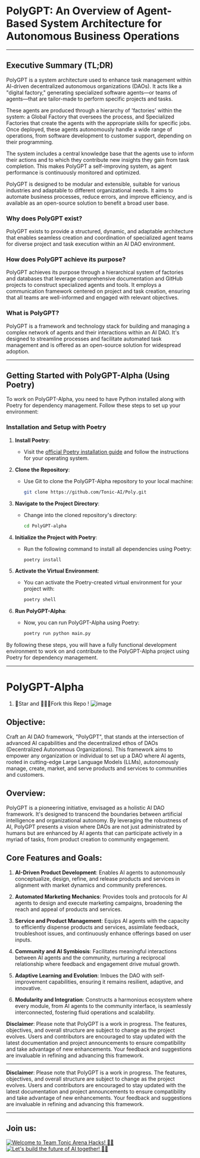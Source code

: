 # PolyGPT: An Overview of Agent-Based System Architecture for Autonomous Business Operations

---

## **Executive Summary (TL;DR)**

PolyGPT is a system architecture used to enhance task management within AI-driven decentralized autonomous organizations (DAOs). It acts like a "digital factory," generating specialized software agents—or teams of agents—that are tailor-made to perform specific projects and tasks.

These agents are produced through a hierarchy of 'factories' within the system: a Global Factory that oversees the process, and Specialized Factories that create the agents with the appropriate skills for specific jobs. Once deployed, these agents autonomously handle a wide range of operations, from software development to customer support, depending on their programming.

The system includes a central knowledge base that the agents use to inform their actions and to which they contribute new insights they gain from task completion. This makes PolyGPT a self-improving system, as agent performance is continuously monitored and optimized.

PolyGPT is designed to be modular and extensible, suitable for various industries and adaptable to different organizational needs. It aims to automate business processes, reduce errors, and improve efficiency, and is available as an open-source solution to benefit a broad user base.

### **Why does PolyGPT exist?**

PolyGPT exists to provide a structured, dynamic, and adaptable architecture that enables seamless creation and coordination of specialized agent teams for diverse project and task execution within an AI DAO environment.

### **How does PolyGPT achieve its purpose?**

PolyGPT achieves its purpose through a hierarchical system of factories and databases that leverage comprehensive documentation and GitHub projects to construct specialized agents and tools. It employs a communication framework centered on project and task creation, ensuring that all teams are well-informed and engaged with relevant objectives.

### **What is PolyGPT?**

PolyGPT is a framework and technology stack for building and managing a complex network of agents and their interactions within an AI DAO. It's designed to streamline processes and facilitate automated task management and is offered as an open-source solution for widespread adoption.

---

## Getting Started with PolyGPT-Alpha (Using Poetry)

To work on PolyGPT-Alpha, you need to have Python installed along with Poetry for dependency management. Follow these steps to set up your environment:

### Installation and Setup with Poetry

1. **Install Poetry**:
   - Visit the [official Poetry installation guide](https://python-poetry.org/docs/#installation) and follow the instructions for your operating system.

2. **Clone the Repository**:
   - Use Git to clone the PolyGPT-Alpha repository to your local machine:

     ```bash
     git clone https://github.com/Tonic-AI/Poly.git
     ```

3. **Navigate to the Project Directory**:
   - Change into the cloned repository's directory:

     ```bash
     cd PolyGPT-alpha
     ```

4. **Initialize the Project with Poetry**:
   - Run the following command to install all dependencies using Poetry:

     ```bash
     poetry install
     ```

5. **Activate the Virtual Environment**:
   - You can activate the Poetry-created virtual environment for your project with:

     ```bash
     poetry shell
     ```

6. **Run PolyGPT-Alpha**:
   - Now, you can run PolyGPT-Alpha using Poetry:

     ```bash
     poetry run python main.py
     ```

By following these steps, you will have a fully functional development environment to work on and contribute to the PolyGPT-Alpha project using Poetry for dependency management.

---

# **PolyGPT-Alpha**

1. 🌟Star and 👩🏻‍🌾Fork this Repo !
![image](https://github.com/Tonic-AI/PolyGPT-alpha/assets/18212928/16ad3b67-4431-4569-839f-2491c8e0ff47)
## **Objective:**

Craft an AI DAO framework, "PolyGPT", that stands at the intersection of advanced AI capabilities and the decentralized ethos of DAOs (Decentralized Autonomous Organizations). This framework aims to empower any organization or individual to set up a DAO where AI agents, rooted in cutting-edge Large Language Models (LLMs), autonomously manage, create, market, and serve products and services to communities and customers.

## **Overview:**

PolyGPT is a pioneering initiative, envisaged as a holistic AI DAO framework. It's designed to transcend the boundaries between artificial intelligence and organizational autonomy. By leveraging the robustness of AI, PolyGPT presents a vision where DAOs are not just administrated by humans but are enhanced by AI agents that can participate actively in a myriad of tasks, from product creation to community engagement.

## **Core Features and Goals:**

1. **AI-Driven Product Development**: Enables AI agents to autonomously conceptualize, design, refine, and release products and services in alignment with market dynamics and community preferences.
   
2. **Automated Marketing Mechanics**: Provides tools and protocols for AI agents to design and execute marketing campaigns, broadening the reach and appeal of products and services.
   
3. **Service and Product Management**: Equips AI agents with the capacity to efficiently dispense products and services, assimilate feedback, troubleshoot issues, and continuously enhance offerings based on user inputs.
   
4. **Community and AI Symbiosis**: Facilitates meaningful interactions between AI agents and the community, nurturing a reciprocal relationship where feedback and engagement drive mutual growth.
   
5. **Adaptive Learning and Evolution**: Imbues the DAO with self-improvement capabilities, ensuring it remains resilient, adaptive, and innovative.
   
6. **Modularity and Integration**: Constructs a harmonious ecosystem where every module, from AI agents to the community interface, is seamlessly interconnected, fostering fluid operations and scalability.

**Disclaimer**: Please note that PolyGPT is a work in progress. The features, objectives, and overall structure are subject to change as the project evolves. Users and contributors are encouraged to stay updated with the latest documentation and project announcements to ensure compatibility and take advantage of new enhancements. Your feedback and suggestions are invaluable in refining and advancing this framework.


---
**Disclaimer**: Please note that PolyGPT is a work in progress. The features, objectives, and overall structure are subject to change as the project evolves. Users and contributors are encouraged to stay updated with the latest documentation and project announcements to ensure compatibility and take advantage of new enhancements. Your feedback and suggestions are invaluable in refining and advancing this framework.

---

## Join us: 

[![Welcome to Team Tonic Arena Hacks! 🚀🎉](https://img.youtube.com/vi/ttZSk7rmFvc/0.jpg)](https://youtu.be/ttZSk7rmFvc?si=ekC3r_pafChZro0b&t=141)
[![Let's build the future of AI together! 🚀🤖](https://discordapp.com/api/guilds/1109943800132010065/widget.png)](https://discord.gg/GWpVpekp)
